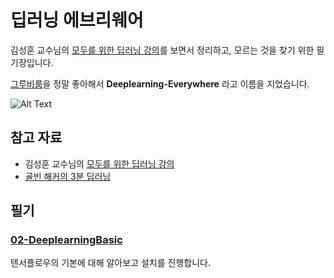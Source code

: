 # 딥러닝 에브리웨어
김성훈 교수님의 [모두를 위한 딥러닝 강의](https://hunkim.github.io/ml/)를 보면서 정리하고, 모르는 것을 찾기 위한 필기장입니다.

[그루비룸](https://www.youtube.com/watch?v=vK76jgZk70k)을 정말 좋아해서 **Deeplearning-Everywhere** 라고 이름을 지었습니다.

![Alt Text](./image/MainImage.png)

## 참고 자료
- 김성훈 교수님의 [모두를 위한 딥러닝 강의](https://hunkim.github.io/ml/)
- [골빈 해커의 3분 딥러닝](https://github.com/golbin/TensorFlow-Tutorials)

## 필기
### [02-DeeplearningBasic](02-DeeplearningBasic/Tensorflow-Basic.md)
텐서플로우의 기본에 대해 알아보고 설치를 진행합니다.